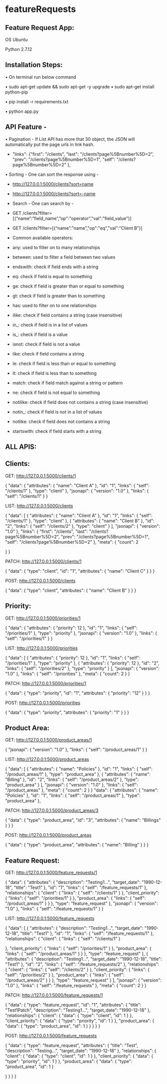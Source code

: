 # featureRequests

## Feature Request App: 

OS Ubuntu

Python 2.7.12


## Installation Steps:

• On terminal run below command

• sudo apt-get update && sudo apt-get -y upgrade • sudo apt-get install python-pip

• pip install -r requirements.txt

• python app.py

## API Feature -

• Pagination - If List API has more that 30 object, the JSON will automatically put the page urls
in link hash.

- "links": {"first": "/clients", "last": "/clients?page%5Bnumber%5D=2", "prev": "/clients?page%5Bnumber%5D=1", "self": "/clients?page%5Bnumber%5D=2" },

• Sorting - One can sort the response using -

- http://127.0.0.1:5000/clients?sort=name 

- http://127.0.0.1:5000/clients?sort=-name

- Search - One can search by -

- GET /clients?filter=[{“name”:”field_name”,”op":"operator","val":"field_value”}] 

- GET /clients?filter=[{“name”:"name","op":"eq","val":"Client B”}]

- Common available operators:

- any: used to filter on to many relationships

- between: used to filter a field between two values

- endswith: check if field ends with a string

- eq: check if field is equal to something

- ge: check if field is greater than or equal to something

- gt: check if field is greater than to something

- has: used to filter on to one relationships

- ilike: check if field contains a string (case insensitive)

- in_: check if field is in a list of values

- is_: check if field is a value

- isnot: check if field is not a value

- like: check if field contains a string

- le: check if field is less than or equal to something

- lt: check if field is less than to something

- match: check if field match against a string or pattern

- ne: check if field is not equal to something

- notilike: check if field does not contains a string (case insensitive)

- notin_: check if field is not in a list of values

- notlike: check if field does not contains a string

- startswith: check if field starts with a string
    
## ALL APIS:
 
## Clients:

GET: http://127.0.0.1:5000/clients/1

{
"data": {
"attributes": {
"name": "Client A" },
"id": "1", "links": {
"self": "/clients/1" },
"type": "client" },
"jsonapi": {
"version": "1.0" },
"links": {
"self": "/clients/1" }
}

LIST: http://127.0.0.1:5000/clients

{
"data": [
{
"attributes": {
"name": "Client A" },
"id": "1", "links": {
"self": "/clients/1" },
"type": "client" },
{
"attributes": {
"name": "Client B" },
"id": "2", "links": {
"self": "/clients/2" },
"type": "client" }
], "jsonapi": {
"version": "1.0" },
"links": {
"first": "/clients",
"last": "/clients?page%5Bnumber%5D=2", "prev": "/clients?page%5Bnumber%5D=1", "self": "/clients?page%5Bnumber%5D=2"
}, "meta": {
    "count": 2

 } }
 
PATCH: http://127.0.0.1:5000/clients/1

{
"data": {
"type": "client", "id": "1", "attributes": {
"name": "Client C" }
} }

POST: http://127.0.0.1:5000/clients

{
"data": {
"type": "client", "attributes": {
"name": "Client B" }
} }
 
 ## Priority:
 
GET: http://127.0.0.1:5000/priorities/1

{
"data": {
"attributes": {
"priority": 12 },
"id": "1", "links": {
"self": "/priorities/1" },
"type": "priority" },
"jsonapi": {
"version": "1.0" },
"links": {
"self": "/priorities/1" }
}

LIST: http://127.0.0.1:5000/priorities

{
"data": [
{
"attributes": {
"priority": 12 },
"id": "1", "links": {
"self": "/priorities/1" },
"type": "priority" },
{
"attributes": {
"priority": 12 },
"id": "2", "links": {
"self": "/priorities/2" },
"type": "priority" }
], "jsonapi": {
"version": "1.0" },
"links": {
"self": "/priorities" },
"meta": {
"count": 2 }
}
 
 
 PATCH: http://127.0.0.1:5000/priorities/1
 
{
"data": {
"type": "priority", "id": "1", "attributes": {
"priority": "12" }
} }

POST: http://127.0.0.1:5000/priorities

{
"data": {
"type": "priority", "attributes": {
"priority": "1" }
} }

 ## Product Area:
 
GET: http://127.0.0.1:5000/product_areas/1

{
"jsonapi": {
"version": "1.0" },
"links": {
"self": "/product_areas/1" }
}

LIST: http://127.0.0.1:5000/product_areas

{
"data": [
{
"attributes": {
"name": "Policies" },
"id": "1", "links": {
"self": "/product_areas/1" },
"type": "product_area" },
{
"attributes": {
"name": "Billing" },
"id": "2", "links": {
"self": "/product_areas/2" },
"type": "product_area" }
], "jsonapi": {
"version": "1.0" },
"links": {
"self": "/product_areas" },
"meta": {
"count": 2 }
}
 "data": { "attributes": {
"name": "Policies" },
"id": "1", "links": {
"self": "/product_areas/1" },
"type": "product_area" },

 PATCH: http://127.0.0.1:5000/product_areas/3
 
{
"data": {
"type": "product_area", "id": "3",
"attributes": {
"name": "Billings" }
} }

POST: http://127.0.0.1:5000/product_areas

{
"data": {
"type": "product_area", "attributes": {
"name": "Billing" }
} }

 ## Feature Request:
 
GET: http://127.0.0.1:5000/feature_requests/1

{
"data": {
"attributes": {
"description": "Testing1...", "target_date": "1990-12-18", "title": "Test1"
},
"id": "1", "links": {
"self": "/feature_requests/1" },
"relationships": { "client": {
"links": {
"self": "/clients/1" }
}, "client_priority": {
"links": {
"self": "/priorities/1" }
}, "product_area": {
"links": {
"self": "/product_areas/1" }
} },
"type": "feature_request" },
"jsonapi": {
"version": "1.0" },
"links": {
"self": "/feature_requests/1" }
}

LIST: http://127.0.0.1:5000/feature_requests

{
"data": [
{
"attributes": {
"description": "Testing1...", "target_date": "1990-12-18", "title": "Test1"
},
"id": "1", "links": {
"self": "/feature_requests/1" },
"relationships": { "client": {
"links": {
"self": "/clients/1" }
 
 }, "client_priority": {
"links": {
"self": "/priorities/1" }
}, "product_area": {
"links": {
"self": "/product_areas/1" }
} },
"type": "feature_request" },
{
"attributes": {
"description": "Testing1...", "target_date": "1990-12-18", "title": "Test1"
},
"id": "2", "links": {
"self": "/feature_requests/2" },
"relationships": { "client": {
"links": {
"self": "/clients/2" }
}, "client_priority": {
"links": {
"self": "/priorities/2" }
}, "product_area": {
"links": {
"self": "/product_areas/2" }
} },
"type": "feature_request" }
], "jsonapi": {
"version": "1.0" },
"links": {
"self": "/feature_requests" },
"meta": {
"count": 2 }
}

PATCH: http://127.0.0.1:5000/feature_requests/1

{
"data": {
"type": "feature_request", "id": "1",
"attributes": {
"title": "Test1Patch", "description": "Testing1...", "target_date": "1990-12-18"
}, "relationships": {
"client": { "data": {
"type": "client",
"id": 1 }
}, "client_priority": {
"data": {
"type": "priority",
"id": 1 }
}, "product_area": {
"data": {
"type": "product_area",
"id": 1 }
} }
} }

POST: http://127.0.0.1:5000/feature_requests

{
"data": {
"type": "feature_request", "attributes": {
"title": "Test",
"description": "Testing...", "target_date": "1990-12-18"
}, "relationships": {
"client": { "data": {
"type": "client",
"id": 1 }
}, "client_priority": {
"data": {
"type": "priority",
"id": 1 }
}, "product_area": {
"data": {
"type": "product_area",
"id": 1 }
 
} }
} }

